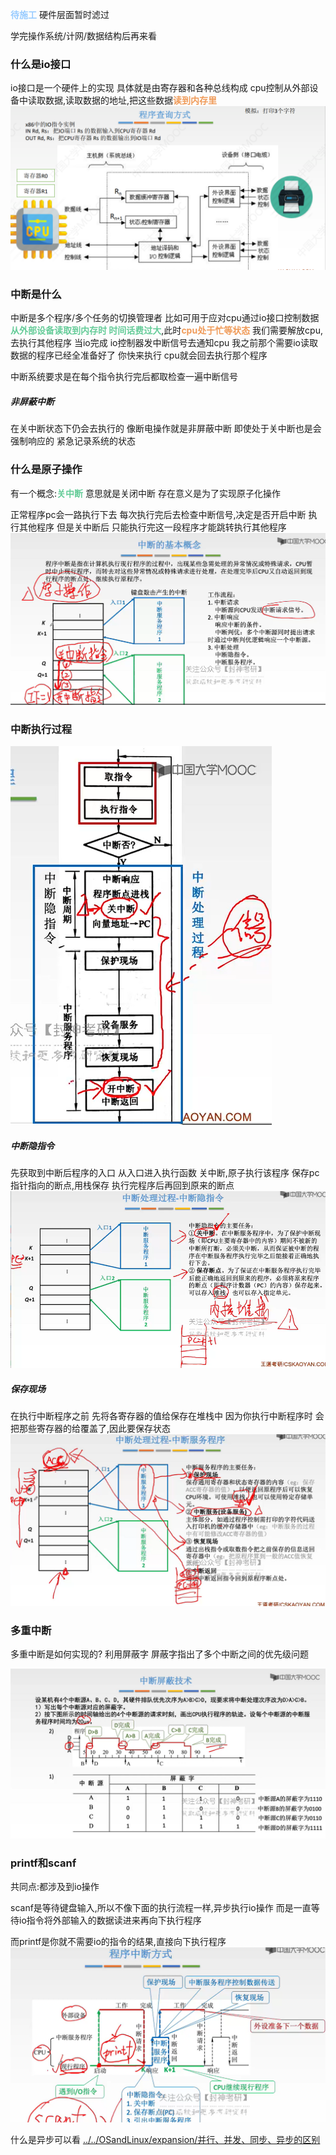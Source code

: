 <font color=#99CCFF style=" font-weight:bold;">待施工</font>
硬件层面暂时滤过

学完操作系统/计网/数据结构后再来看



### 什么是io接口
io接口是一个硬件上的实现
具体就是由寄存器和各种总线构成
cpu控制从外部设备中读取数据,读取数据的地址,把这些数据<font color=#F09B59 style=" font-weight:bold;">读到内存里</font>
![](img/Pasted%20image%2020220913022238.png)

### 中断是什么
中断是多个程序/多个任务的切换管理者
比如可用于应对cpu通过io接口控制数据<font color=#66CC99 style=" font-weight:bold;">从外部设备读取到内存时
时间话费过大</font>,此时<font color=#F09B59 style=" font-weight:bold;">cpu处于忙等状态</font>
我们需要解放cpu,去执行其他程序
当io完成
io控制器发中断信号去通知cpu
我之前那个需要io读取数据的程序已经全准备好了
你快来执行
cpu就会回去执行那个程序

中断系统要求是在每个指令执行完后都取检查一遍中断信号

##### 非屏蔽中断
在关中断状态下仍会去执行的
像断电操作就是非屏蔽中断
即使处于关中断也是会强制响应的
紧急记录系统的状态

### 什么是原子操作
有一个概念:<font color=#66CC99 style=" font-weight:bold;">关中断</font>
意思就是关闭中断
存在意义是为了实现原子化操作

正常程序pc会一路执行下去
每次执行完后去检查中断信号,决定是否开启中断
执行其他程序
但是关中断后
只能执行完这一段程序才能跳转执行其他程序
![](img/Pasted%20image%2020220913021708.png)



### 中断执行过程
![](img/Pasted%20image%2020220913232133.png)
##### 中断隐指令
先获取到中断后程序的入口
从入口进入执行函数
关中断,原子执行该程序
保存pc指针指向的断点,用栈保存
执行完程序后再回到原来的断点
![](img/Pasted%20image%2020220913230701.png)


##### 保存现场
在执行中断程序之前
先将各寄存器的值给保存在堆栈中
因为你执行中断程序时
会把那些寄存器的给覆盖了,因此要保存状态
![](img/Pasted%20image%2020220913231742.png)


### 多重中断
多重中断是如何实现的?
利用屏蔽字
屏蔽字指出了多个中断之间的优先级问题

![](img/Pasted%20image%2020220913233620.png)

### printf和scanf
共同点:都涉及到io操作

scanf是等待键盘输入,所以不像下面的执行流程一样,异步执行io操作
而是一直等待io指令将外部输入的数据读进来再向下执行程序

而printf是你就不需要io的指令的结果,直接向下执行程序
![](img/Pasted%20image%2020220914021955.png)

什么是异步可以看
[../../OSandLinux/expansion/并行、并发、同步、异步的区别](../../OSandLinux/expansion/并行、并发、同步、异步的区别)